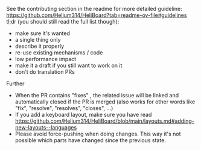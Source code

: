 See the contributing section in the readme for more detailed guideline: https://github.com/Helium314/HeliBoard?tab=readme-ov-file#guidelines
tl;dr (you should still read the full list though):
* make sure it's wanted
* a single thing only
* describe it properly
* re-use existing mechanisms / code
* low performance impact
* make it a draft if you still want to work on it
* don't do translation PRs

Further
* When the PR contains "fixes" <issue number>, the related issue will be linked and automatically closed if the PR is merged (also works for other words like "fix", "resolve", "resolves", "closes", ...)
* If you add a keyboard layout, make sure you have read https://github.com/Helium314/HeliBoard/blob/main/layouts.md#adding-new-layouts--languages
* Please avoid force-pushing when doing changes. This way it's not possible which parts have changed since the previous state.
